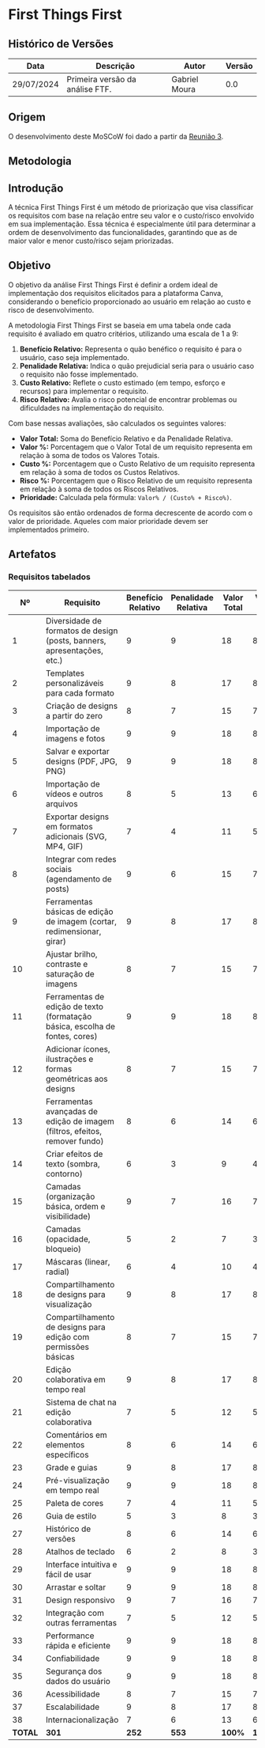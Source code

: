 # First Things First

## Histórico de Versões

| Data       | Descrição                       | Autor          | Versão |
|------------|---------------------------------|----------------|--------|
| 29/07/2024 | Primeira versão da análise FTF. | Gabriel Moura  | 0.0    |

## Origem

O desenvolvimento deste MoSCoW foi dado a partir da
[Reunião 3](../atas/reuniao3.md).

## Metodologia

## Introdução

A técnica First Things First é um método de priorização que visa classificar os
requisitos com base na relação entre seu valor e o custo/risco envolvido em sua
implementação. Essa técnica é especialmente útil para determinar a ordem de
desenvolvimento das funcionalidades, garantindo que as de maior valor e menor
custo/risco sejam priorizadas.

## Objetivo

O objetivo da análise First Things First é definir a ordem ideal de
implementação dos requisitos elicitados para a plataforma Canva, considerando o
benefício proporcionado ao usuário em relação ao custo e risco de
desenvolvimento.

A metodologia First Things First se baseia em uma tabela onde cada requisito é
avaliado em quatro critérios, utilizando uma escala de 1 a 9:

1. **Benefício Relativo:** Representa o quão benéfico o requisito é para o
   usuário, caso seja implementado. 
2. **Penalidade Relativa:** Indica o quão prejudicial seria para o usuário caso
   o requisito não fosse implementado.
3. **Custo Relativo:** Reflete o custo estimado (em tempo, esforço e recursos)
   para implementar o requisito.
4. **Risco Relativo:** Avalia o risco potencial de encontrar problemas ou
   dificuldades na implementação do requisito.

Com base nessas avaliações, são calculados os seguintes valores:

* **Valor Total:** Soma do Benefício Relativo e da Penalidade Relativa.
* **Valor %:** Porcentagem que o Valor Total de um requisito representa em
  relação à soma de todos os Valores Totais.
* **Custo %:** Porcentagem que o Custo Relativo de um requisito representa em
  relação à soma de todos os Custos Relativos.
* **Risco %:** Porcentagem que o Risco Relativo de um requisito representa em
  relação à soma de todos os Riscos Relativos.
* **Prioridade:** Calculada pela fórmula: `Valor% / (Custo% + Risco%)`.

Os requisitos são então ordenados de forma decrescente de acordo com o valor de
prioridade. Aqueles com maior prioridade devem ser implementados primeiro.

<!-- TODO(Caio): Melhorar a legibilidade desta tabela. -->

## Artefatos

### Requisitos tabelados

| Nº | Requisito | Benefício Relativo | Penalidade Relativa | Valor Total | Valor % | Custo Relativo | Custo % | Risco Relativo | Risco % | Prioridade |
|---|---|---|---|---|---|---|---|---|---|---|
| 1 | Diversidade de formatos de design (posts, banners, apresentações, etc.) | 9 | 9 | 18 | 8.87% | 8 | 9.09% | 2 | 2.63% | **0.70** |
| 2 | Templates personalizáveis para cada formato | 9 | 8 | 17 | 8.37% | 7 | 8.00% | 3 | 3.95% | **0.72** |
| 3 | Criação de designs a partir do zero | 8 | 7 | 15 | 7.39% | 6 | 6.82% | 4 | 5.26% | **0.69** |
| 4 | Importação de imagens e fotos | 9 | 9 | 18 | 8.87% | 5 | 5.68% | 2 | 2.63% | **1.05** |
| 5 | Salvar e exportar designs (PDF, JPG, PNG) | 9 | 9 | 18 | 8.87% | 4 | 4.55% | 1 | 1.32% | **1.45** |
| 6 | Importação de vídeos e outros arquivos | 8 | 5 | 13 | 6.41% | 6 | 7.14% | 4 | 5.26% | **0.64** |
| 7 | Exportar designs em formatos adicionais (SVG, MP4, GIF) | 7 | 4 | 11 | 5.43% | 4 | 4.76% | 3 | 3.95% | **0.76** |
| 8 | Integrar com redes sociais (agendamento de posts) | 9 | 6 | 15 | 7.41% | 7 | 8.33% | 5 | 6.41% | **0.58** |
| 9 | Ferramentas básicas de edição de imagem (cortar, redimensionar, girar) | 9 | 8 | 17 | 8.37% | 3 | 3.41% | 2 | 2.63% | **1.56** |
| 10 | Ajustar brilho, contraste e saturação de imagens | 8 | 7 | 15 | 7.39% | 2 | 2.27% | 1 | 1.32% | **2.14** |
| 11 | Ferramentas de edição de texto (formatação básica, escolha de fontes, cores) | 9 | 9 | 18 | 8.87% | 4 | 4.55% | 1 | 1.32% | **1.45** |
| 12 | Adicionar ícones, ilustrações e formas geométricas aos designs | 8 | 7 | 15 | 7.39% | 3 | 3.41% | 2 | 2.63% | **1.42** |
| 13 | Ferramentas avançadas de edição de imagem (filtros, efeitos, remover fundo) | 8 | 6 | 14 | 6.91% | 5 | 5.95% | 4 | 5.26% | **0.75** |
| 14 | Criar efeitos de texto (sombra, contorno) | 6 | 3 | 9 | 4.44% | 3 | 3.57% | 2 | 2.63% | **0.81** |
| 15 | Camadas (organização básica, ordem e visibilidade) | 9 | 7 | 16 | 7.90% | 6 | 7.14% | 3 | 3.95% | **0.73** |
| 16 | Camadas (opacidade, bloqueio) | 5 | 2 | 7 | 3.46% | 2 | 2.38% | 1 | 1.32% | **1.12** |
| 17 | Máscaras (linear, radial) | 6 | 4 | 10 | 4.93% | 4 | 4.76% | 3 | 3.95% | **0.67** |
| 18 | Compartilhamento de designs para visualização | 9 | 8 | 17 | 8.37% | 2 | 2.27% | 1 | 1.32% | **2.32** |
| 19 | Compartilhamento de designs para edição com permissões básicas | 8 | 7 | 15 | 7.39% | 3 | 3.41% | 2 | 2.63% | **1.42** |
| 20 | Edição colaborativa em tempo real  | 9 | 8 | 17 | 8.40% | 8 | 9.52% | 6 | 7.69% | **0.55** |
| 21 | Sistema de chat na edição colaborativa | 7 | 5 | 12 | 5.92% | 5 | 5.95% | 4 | 5.26% | **0.64** |
| 22 | Comentários em elementos específicos | 8 | 6 | 14 | 6.91% | 6 | 7.14% | 4 | 5.26% | **0.64** |
| 23 | Grade e guias  | 9 | 8 | 17 | 8.37% | 2 | 2.27% | 1 | 1.32% | **2.32** |
| 24 | Pré-visualização em tempo real | 9 | 9 | 18 | 8.87% | 1 | 1.14% | 1 | 1.32% | **3.92** |
| 25 | Paleta de cores | 7 | 4 | 11 | 5.43% | 3 | 3.57% | 2 | 2.63% | **0.96** |
| 26 | Guia de estilo | 5 | 3 | 8 | 3.95% | 4 | 4.76% | 3 | 3.95% | **0.48** |
| 27 | Histórico de versões | 8 | 6 | 14 | 6.91% | 7 | 8.33% | 5 | 6.41% | **0.58** |
| 28 | Atalhos de teclado | 6 | 2 | 8 | 3.95% | 2 | 2.38% | 2 | 2.63% | **0.98** |
| 29 | Interface intuitiva e fácil de usar | 9 | 9 | 18 | 8.87% | 7 | 8.00% | 1 | 1.32% | **0.86** |
| 30 | Arrastar e soltar | 9 | 9 | 18 | 8.87% | 1 | 1.14% | 1 | 1.32% | **3.92** |
| 31 | Design responsivo  | 9 | 7 | 16 | 7.90% | 5 | 5.95% | 3 | 3.95% | **0.85** |
| 32 | Integração com outras ferramentas | 7 | 5 | 12 | 5.92% | 6 | 7.14% | 4 | 5.26% | **0.59** |
| 33 | Performance rápida e eficiente | 9 | 9 | 18 | 8.87% | 9 | 10.34% | 1 | 1.32% | **0.62** |
| 34 | Confiabilidade | 9 | 9 | 18 | 8.87% | 8 | 9.09% | 1 | 1.32% | **0.74** |
| 35 | Segurança dos dados do usuário | 9 | 9 | 18 | 8.87% | 9 | 10.34% | 2 | 2.63% | **0.61** |
| 36 | Acessibilidade | 8 | 7 | 15 | 7.41% | 4 | 4.76% | 3 | 3.95% | **0.93** |
| 37 | Escalabilidade | 9 | 8 | 17 | 8.40% | 9 | 10.71% | 7 | 8.97% | **0.45** |
| 38 | Internacionalização | 7 | 6 | 13 | 6.41% | 7 | 8.33% | 6 | 7.69% | **0.51** |
| **TOTAL** | **301** | **252** | **553** | **100%** | **113** | **100%** | **89** | **100%** | **-** |
